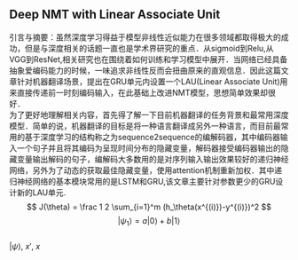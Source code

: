 ## Deep NMT with Linear Associate Unit    
引言与摘要：虽然深度学习得益于模型非线性近似能力在很多领域都取得极大的成功，但是与深度相关的话题一直也是学术界研究的重点．从sigmoid到Relu,从VGG到ResNet,相关研究也在围绕着如何训练和学习模型中展开．当网络已经具备抽象爱编码能力的时候，一味追求非线性反而会扭曲原来的直观信息．因此这篇文章针对机器翻译场景，提出在GRU单元内设置一个LAU(Linear Associate Unit)用来直接传递前一时刻编码输入，在此基础上改进NMT模型，思想简单效果却很好．   
为了更好地理解相关内容，首先得了解一下目前机器翻译的任务背景和最常用深度模型．简单的说，机器翻译的目标是将一种语言翻译成另外一种语言，而目前最常用的基于深度学习的结构称之为sequence2sequence的编解码器，其中编码器输入一个句子并且将其编码为呈现时间分布的隐藏变量，解码器接受编码器输出的隐藏变量输出解码的句子，编解码大多数用的是对序列输入输出效果较好的递归神经网络，另外为了动态的获取最佳隐藏变量，使用attention机制重新加权．其中递归神经网络的基本模块常用的是LSTM和GRU,该文章主要针对参数更少的GRU设计新的LAU单元.   
$$
J(\theta) = \frac 1 2 \sum_{i=1}^m (h_\theta(x^{(i)})-y^{(i)})^2
$$
$$
   |\psi_1\rangle = a|0\rangle + b|1\rangle
$$  
$|\psi\rangle$, $x'$, $x$
